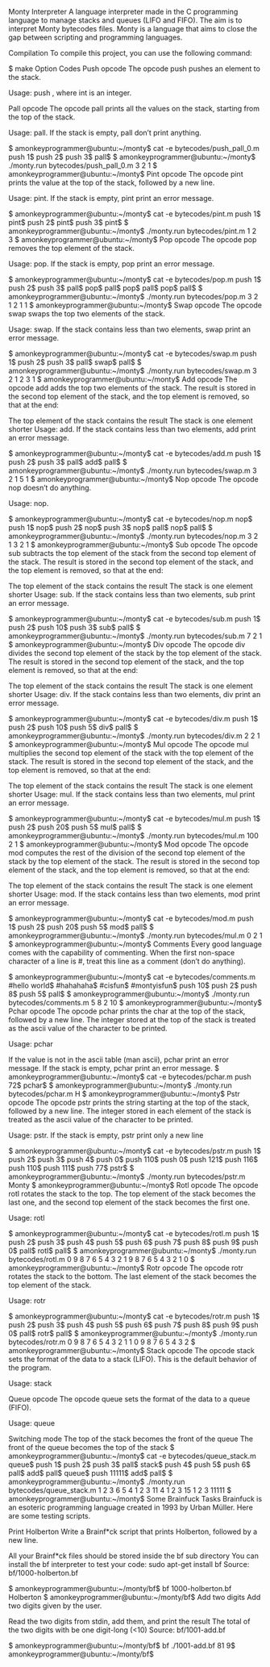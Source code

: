 Monty Interpreter
A language interpreter made in the C programming language to manage stacks and queues (LIFO and FIFO). The aim is to interpret Monty bytecodes files. Monty is a language that aims to close the gap between scripting and programming languages.

Compilation
To compile this project, you can use the following command:

$ make
Option Codes
Push opcode
The opcode push pushes an element to the stack.

Usage: push <int>, where int is an integer.

Pall opcode
The opcode pall prints all the values on the stack, starting from the top of the stack.

Usage: pall. If the stack is empty, pall don’t print anything.

$ amonkeyprogrammer@ubuntu:~/monty$ cat -e bytecodes/push_pall_0.m
push 1$
push 2$
push 3$
pall$
$ amonkeyprogrammer@ubuntu:~/monty$ ./monty.run bytecodes/push_pall_0.m
3
2
1
$ amonkeyprogrammer@ubuntu:~/monty$
Pint opcode
The opcode pint prints the value at the top of the stack, followed by a new line.

Usage: pint. If the stack is empty, pint print an error message.

$ amonkeyprogrammer@ubuntu:~/monty$ cat -e bytecodes/pint.m
push 1$
pint$
push 2$
pint$
push 3$
pint$
$ amonkeyprogrammer@ubuntu:~/monty$ ./monty.run bytecodes/pint.m
1
2
3
$ amonkeyprogrammer@ubuntu:~/monty$
Pop opcode
The opcode pop removes the top element of the stack.

Usage: pop. If the stack is empty, pop print an error message.

$ amonkeyprogrammer@ubuntu:~/monty$ cat -e bytecodes/pop.m
push 1$
push 2$
push 3$
pall$
pop$
pall$
pop$
pall$
pop$
pall$
$ amonkeyprogrammer@ubuntu:~/monty$ ./monty.run bytecodes/pop.m
3
2
1
2
1
1
$ amonkeyprogrammer@ubuntu:~/monty$
Swap opcode
The opcode swap swaps the top two elements of the stack.

Usage: swap. If the stack contains less than two elements, swap print an error message.

$ amonkeyprogrammer@ubuntu:~/monty$ cat -e bytecodes/swap.m
push 1$
push 2$
push 3$
pall$
swap$
pall$
$ amonkeyprogrammer@ubuntu:~/monty$ ./monty.run bytecodes/swap.m
3
2
1
2
3
1
$ amonkeyprogrammer@ubuntu:~/monty$
Add opcode
The opcode add adds the top two elements of the stack. The result is stored in the second top element of the stack, and the top element is removed, so that at the end:

The top element of the stack contains the result
The stack is one element shorter
Usage: add. If the stack contains less than two elements, add print an error message.

$ amonkeyprogrammer@ubuntu:~/monty$ cat -e bytecodes/add.m
push 1$
push 2$
push 3$
pall$
add$
pall$
$ amonkeyprogrammer@ubuntu:~/monty$ ./monty.run bytecodes/swap.m
3
2
1
5
1
$ amonkeyprogrammer@ubuntu:~/monty$
Nop opcode
The opcode nop doesn’t do anything.

Usage: nop.

$ amonkeyprogrammer@ubuntu:~/monty$ cat -e bytecodes/nop.m
nop$
push 1$
nop$
push 2$
nop$
push 3$
nop$
pall$
nop$
pall$
$ amonkeyprogrammer@ubuntu:~/monty$ ./monty.run bytecodes/nop.m
3
2
1
3
2
1
$ amonkeyprogrammer@ubuntu:~/monty$
Sub opcode
The opcode sub subtracts the top element of the stack from the second top element of the stack. The result is stored in the second top element of the stack, and the top element is removed, so that at the end:

The top element of the stack contains the result
The stack is one element shorter
Usage: sub. If the stack contains less than two elements, sub print an error message.

$ amonkeyprogrammer@ubuntu:~/monty$ cat -e bytecodes/sub.m
push 1$
push 2$
push 10$
push 3$
sub$
pall$
$ amonkeyprogrammer@ubuntu:~/monty$ ./monty.run bytecodes/sub.m
7
2
1
$ amonkeyprogrammer@ubuntu:~/monty$
Div opcode
The opcode div divides the second top element of the stack by the top element of the stack. The result is stored in the second top element of the stack, and the top element is removed, so that at the end:

The top element of the stack contains the result
The stack is one element shorter
Usage: div. If the stack contains less than two elements, div print an error message.

$ amonkeyprogrammer@ubuntu:~/monty$ cat -e bytecodes/div.m
push 1$
push 2$
push 10$
push 5$
div$
pall$
$ amonkeyprogrammer@ubuntu:~/monty$ ./monty.run bytecodes/div.m 
2
2
1
$ amonkeyprogrammer@ubuntu:~/monty$
Mul opcode
The opcode mul multiplies the second top element of the stack with the top element of the stack. The result is stored in the second top element of the stack, and the top element is removed, so that at the end:

The top element of the stack contains the result
The stack is one element shorter
Usage: mul. If the stack contains less than two elements, mul print an error message.

$ amonkeyprogrammer@ubuntu:~/monty$ cat -e bytecodes/mul.m
push 1$
push 2$
push 20$
push 5$
mul$
pall$
$ amonkeyprogrammer@ubuntu:~/monty$ ./monty.run bytecodes/mul.m 
100
2
1
$ amonkeyprogrammer@ubuntu:~/monty$
Mod opcode
The opcode mod computes the rest of the division of the second top element of the stack by the top element of the stack. The result is stored in the second top element of the stack, and the top element is removed, so that at the end:

The top element of the stack contains the result
The stack is one element shorter
Usage: mod. If the stack contains less than two elements, mod print an error message.

$ amonkeyprogrammer@ubuntu:~/monty$ cat -e bytecodes/mod.m
push 1$
push 2$
push 20$
push 5$
mod$
pall$
$ amonkeyprogrammer@ubuntu:~/monty$ ./monty.run bytecodes/mul.m 
0
2
1
$ amonkeyprogrammer@ubuntu:~/monty$
Comments
Every good language comes with the capability of commenting. When the first non-space character of a line is #, treat this line as a comment (don’t do anything).

$ amonkeyprogrammer@ubuntu:~/monty$ cat -e bytecodes/comments.m
#hello world$
#hahahaha$
#cisfun$
#montyisfun$
push 10$
push 2$
push 8$
push 5$
pall$
$ amonkeyprogrammer@ubuntu:~/monty$ ./monty.run bytecodes/comments.m 
5
8
2
10
$ amonkeyprogrammer@ubuntu:~/monty$
Pchar opcode
The opcode pchar prints the char at the top of the stack, followed by a new line. The integer stored at the top of the stack is treated as the ascii value of the character to be printed.

Usage: pchar

If the value is not in the ascii table (man ascii), pchar print an error message.
If the stack is empty, pchar print an error message.
$ amonkeyprogrammer@ubuntu:~/monty$ cat -e bytecodes/pchar.m
push 72$
pchar$
$ amonkeyprogrammer@ubuntu:~/monty$ ./monty.run bytecodes/pchar.m 
H
$ amonkeyprogrammer@ubuntu:~/monty$
Pstr opcode
The opcode pstr prints the string starting at the top of the stack, followed by a new line. The integer stored in each element of the stack is treated as the ascii value of the character to be printed.

Usage: pstr. If the stack is empty, pstr print only a new line

$ amonkeyprogrammer@ubuntu:~/monty$ cat -e bytecodes/pstr.m
push 1$
push 2$
push 3$
push 4$
push 0$
push 110$
push 0$
push 121$
push 116$
push 110$
push 111$
push 77$
pstr$
$ amonkeyprogrammer@ubuntu:~/monty$ ./monty.run bytecodes/pstr.m 
Monty
$ amonkeyprogrammer@ubuntu:~/monty$
Rotl opcode
The opcode rotl rotates the stack to the top. The top element of the stack becomes the last one, and the second top element of the stack becomes the first one.

Usage: rotl

$ amonkeyprogrammer@ubuntu:~/monty$ cat -e bytecodes/rotl.m
push 1$
push 2$
push 3$
push 4$
push 5$
push 6$
push 7$
push 8$
push 9$
push 0$
pall$
rotl$
pall$
$ amonkeyprogrammer@ubuntu:~/monty$ ./monty.run bytecodes/rotl.m 
0
9
8
7
6
5
4
3
2
1
9
8
7
6
5
4
3
2
1
0
$ amonkeyprogrammer@ubuntu:~/monty$
Rotr opcode
The opcode rotr rotates the stack to the bottom. The last element of the stack becomes the top element of the stack.

Usage: rotr

$ amonkeyprogrammer@ubuntu:~/monty$ cat -e bytecodes/rotr.m
push 1$
push 2$
push 3$
push 4$
push 5$
push 6$
push 7$
push 8$
push 9$
push 0$
pall$
rotr$
pall$
$ amonkeyprogrammer@ubuntu:~/monty$ ./monty.run bytecodes/rotr.m 
0
9
8
7
6
5
4
3
2
1
1
0
9
8
7
6
5
4
3
2
$ amonkeyprogrammer@ubuntu:~/monty$
Stack opcode
The opcode stack sets the format of the data to a stack (LIFO). This is the default behavior of the program.

Usage: stack

Queue opcode
The opcode queue sets the format of the data to a queue (FIFO).

Usage: queue

Switching mode
The top of the stack becomes the front of the queue
The front of the queue becomes the top of the stack
$ amonkeyprogrammer@ubuntu:~/monty$ cat -e bytecodes/queue_stack.m
queue$
push 1$
push 2$
push 3$
pall$
stack$
push 4$
push 5$
push 6$
pall$
add$
pall$
queue$
push 11111$
add$
pall$
$ amonkeyprogrammer@ubuntu:~/monty$ ./monty.run bytecodes/queue_stack.m
1
2
3
6
5
4
1
2
3
11
4
1
2
3
15
1
2
3
11111
$ amonkeyprogrammer@ubuntu:~/monty$
Some Brainfuck Tasks
Brainfuck is an esoteric programming language created in 1993 by Urban Müller. Here are some testing scripts.

Print Holberton
Write a Brainf*ck script that prints Holberton, followed by a new line.

All your Brainf*ck files should be stored inside the bf sub directory
You can install the bf interpreter to test your code: sudo apt-get install bf
Source: bf/1000-holberton.bf

$ amonkeyprogrammer@ubuntu:~/monty/bf$ bf 1000-holberton.bf 
Holberton
$ amonkeyprogrammer@ubuntu:~/monty/bf$ 
Add two digits
Add two digits given by the user.

Read the two digits from stdin, add them, and print the result
The total of the two digits with be one digit-long (<10)
Source: bf/1001-add.bf

$ amonkeyprogrammer@ubuntu:~/monty/bf$ bf ./1001-add.bf
81
9$ amonkeyprogrammer@ubuntu:~/monty/bf$
